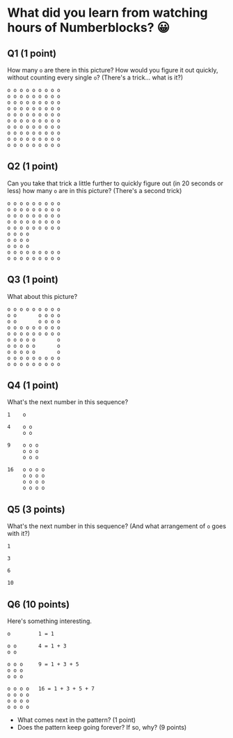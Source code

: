 # What did you learn from watching hours of Numberblocks? 😀

## Q1 (1 point)

How many `o` are there in this picture? How would you figure it out quickly, without counting every single `o`? (There's a trick... what is it?)

```
o o o o o o o o o
o o o o o o o o o
o o o o o o o o o
o o o o o o o o o
o o o o o o o o o
o o o o o o o o o
o o o o o o o o o
o o o o o o o o o
o o o o o o o o o
o o o o o o o o o
```

## Q2 (1 point)

Can you take that trick a little further to quickly figure out (in 20 seconds or less) how many `o` are in this picture? (There's a second trick)

```
o o o o o o o o o
o o o o o o o o o
o o o o o o o o o
o o o o o o o o o
o o o o o o o o o
o o o o 
o o o o 
o o o o 
o o o o o o o o o
o o o o o o o o o
```

## Q3 (1 point)

What about this picture?

```
o o o o o o o o o
o o       o o o o
o o       o o o o
o o o o o o o o o
o o o o o o o o o
o o o o o       o 
o o o o o       o
o o o o o       o
o o o o o o o o o
o o o o o o o o o
```

## Q4 (1 point)

What's the next number in this sequence?

```
1    o

4    o o
     o o

9    o o o
     o o o
     o o o

16   o o o o
     o o o o
     o o o o
     o o o o
```

## Q5 (3 points)

What's the next number in this sequence? (And what arrangement of `o` goes with it?)

```
1

3

6

10
```

## Q6 (10 points)

Here's something interesting.

```
o         1 = 1

o o       4 = 1 + 3
o o

o o o     9 = 1 + 3 + 5
o o o
o o o

o o o o   16 = 1 + 3 + 5 + 7
o o o o
o o o o
o o o o
```

* What comes next in the pattern? (1 point)
* Does the pattern keep going forever? If so, why? (9 points)
